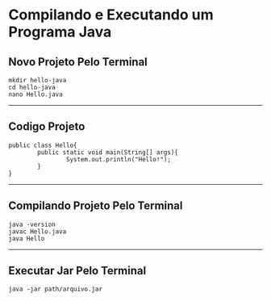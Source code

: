 # Compilando e Executando um Programa Java

## Novo Projeto Pelo Terminal

```
mkdir hello-java
cd hello-java
nano Hello.java
```

---
## Codigo Projeto

```
public class Hello{
        public static void main(String[] args){
                System.out.println("Hello!");
        }
}
```

---
## Compilando Projeto Pelo Terminal

```
java -version
javac Hello.java
java Hello
```

---
## Executar Jar Pelo Terminal
```
java -jar path/arquivo.jar
```
